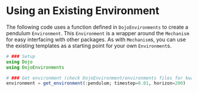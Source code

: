 # Using an Existing Environment
The following code uses a function defined in `DojoEnvironments` to create a pendulum `Environment`. This `Environment` is a wrapper around the `Mechanism` for easy interfacing with other packages. As with `Mechanism`s, you can use the existing templates as a starting point for your own `Environment`s.

```julia
# ### Setup
using Dojo
using DojoEnvironments

# ### Get environment (check DojoEnvironment/environments files for kwargs)
environment = get_environment(:pendulum; timestep=0.01, horizon=200) 
```
